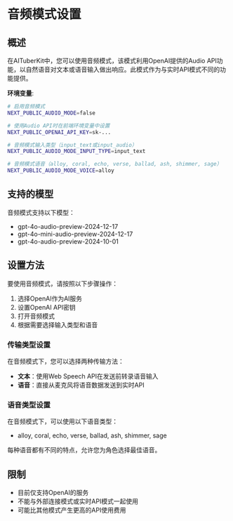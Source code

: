 # 音频模式设置

## 概述

在AITuberKit中，您可以使用音频模式，该模式利用OpenAI提供的Audio API功能，以自然语音对文本或语音输入做出响应。此模式作为与实时API模式不同的功能提供。

**环境变量**:

```bash
# 启用音频模式
NEXT_PUBLIC_AUDIO_MODE=false

# 使用Audio API时在前端环境变量中设置
NEXT_PUBLIC_OPENAI_API_KEY=sk-...

# 音频模式输入类型（input_text或input_audio）
NEXT_PUBLIC_AUDIO_MODE_INPUT_TYPE=input_text

# 音频模式语音（alloy, coral, echo, verse, ballad, ash, shimmer, sage）
NEXT_PUBLIC_AUDIO_MODE_VOICE=alloy
```

## 支持的模型

音频模式支持以下模型：

- gpt-4o-audio-preview-2024-12-17
- gpt-4o-mini-audio-preview-2024-12-17
- gpt-4o-audio-preview-2024-10-01

## 设置方法

要使用音频模式，请按照以下步骤操作：

1. 选择OpenAI作为AI服务
2. 设置OpenAI API密钥
3. 打开音频模式
4. 根据需要选择输入类型和语音

### 传输类型设置

在音频模式下，您可以选择两种传输方法：

- **文本**：使用Web Speech API在发送前转录语音输入
- **语音**：直接从麦克风将语音数据发送到实时API

### 语音类型设置

在音频模式下，可以使用以下语音类型：

- alloy, coral, echo, verse, ballad, ash, shimmer, sage

每种语音都有不同的特点，允许您为角色选择最佳语音。

## 限制

- 目前仅支持OpenAI的服务
- 不能与外部连接模式或实时API模式一起使用
- 可能比其他模式产生更高的API使用费用
